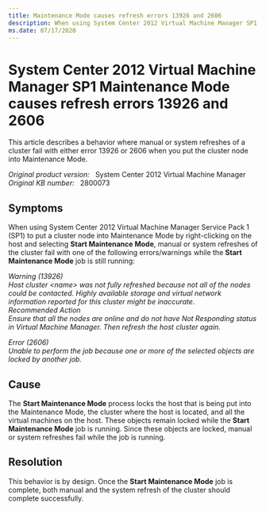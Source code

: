 ```yaml
---
title: Maintenance Mode causes refresh errors 13926 and 2606
description: When using System Center 2012 Virtual Machine Manager SP1 to put a cluster node into the Maintenance Mode, manual or system refreshes of the cluster fail with either error 13926 or 2606.
ms.date: 07/17/2020
---
```

# System Center 2012 Virtual Machine Manager SP1 Maintenance Mode causes refresh errors 13926 and 2606

This article describes a behavior where manual or system refreshes of a cluster fail with either error 13926 or 2606 when you put the cluster node into Maintenance Mode.

_Original product version:_ &nbsp; System Center 2012 Virtual Machine Manager  
_Original KB number:_ &nbsp; 2800073

## Symptoms

When using System Center 2012 Virtual Machine Manager Service Pack 1 (SP1) to put a cluster node into Maintenance Mode by right-clicking on the host and selecting **Start Maintenance Mode**, manual or system refreshes of the cluster fail with one of the following errors/warnings while the **Start Maintenance Mode** job is still running:

*Warning (13926)*  
*Host cluster \<name> was not fully refreshed because not all of the nodes could be contacted. Highly available storage and virtual network information reported for this cluster might be inaccurate.*  
*Recommended Action*  
*Ensure that all the nodes are online and do not have Not Responding status in Virtual Machine Manager. Then refresh the host cluster again.*  

*Error (2606)*  
*Unable to perform the job because one or more of the selected objects are locked by another job.*  

## Cause

The **Start Maintenance Mode** process locks the host that is being put into the Maintenance Mode, the cluster where the host is located, and all the virtual machines on the host. These objects remain locked while the **Start Maintenance Mode** job is running. Since these objects are locked, manual or system refreshes fail while the job is running.

## Resolution

This behavior is by design. Once the **Start Maintenance Mode** job is complete, both manual and the system refresh of the cluster should complete successfully.
